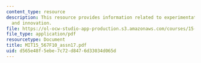 ```yaml
---
content_type: resource
description: This resource provides information related to experimentation, replication
  and innovation.
file: https://ol-ocw-studio-app-production.s3.amazonaws.com/courses/15-567-the-economics-of-information-strategy-structure-and-pricing-fall-2010/d565e48f5ebe7c72d8476d33034d065d_MIT15_567F10_assn17.pdf
file_type: application/pdf
resourcetype: Document
title: MIT15_567F10_assn17.pdf
uid: d565e48f-5ebe-7c72-d847-6d33034d065d
---
```

